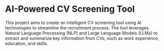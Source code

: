 # AI-Powered CV Screening Tool
 This project aims to create an intelligent CV screening tool using AI technologies to streamline the recruitment process. The tool leverages Natural Language Processing (NLP) and Large Language Models (LLMs) to extract and summarize key information from CVs, such as work experience, education, and skills.
